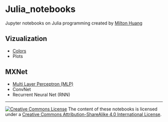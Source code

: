 # Julia_notebooks
Jupyter notebooks on Julia programming created by [Milton Huang](http://emotrics.com/people/milton/)

## Vizualization
* [Colors](colors.ipynb)
* Plots

## MXNet
* [Multi Layer Perceptron (MLP)](mnistMLP.ipynb)
* ConvNet
* Recurrent Neural Net (RNN)

------------------------

[![Creative Commons License](https://i.creativecommons.org/l/by-sa/4.0/88x31.png)](http://creativecommons.org/licenses/by-sa/4.0/) The content of these notebooks is licensed under a [Creative Commons Attribution-ShareAlike 4.0 International License](http://creativecommons.org/licenses/by-sa/4.0/).
